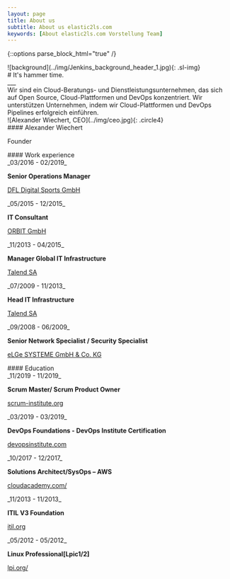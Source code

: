 ```yaml
---
layout: page
title: About us
subtitle: About us elastic2ls.com
keywords: [About elastic2ls.com Vorstellung Team]
---
```

{::options parse_block_html="true" /}
<!-- ![background](../img/clouds_bg2.jpg){: .bg-img} -->
<!--- SLIDER -->
<div class="slider">
<div id="carousel" class="carousel">
![background](../img/Jenkins_background_header_1.jpg){: .sl-img}
<div class="carousel-inner">
<div class="item active">
# It's hammer time.
</div>
</div>
</div>
</div>
<!--- SLIDER -->
___
<div class="grid-content-about">
Wir sind ein Cloud-Beratungs- und Dienstleistungsunternehmen, das sich auf Open Source, Cloud-Plattformen und DevOps konzentriert. Wir unterstützen Unternehmen, indem wir Cloud-Plattformen und DevOps Pipelines erfolgreich einführen.
<div class="col-sm-8 col-md-4">
<div class="boxes flexible about">
![Alexander Wiechert, CEO](../img/ceo.jpg){: .circle4}
</div>
</div>

<div class="col-sm-8 col-md-4">
<div class="boxes flexible about">
#### Alexander Wiechert

Founder

<p class="circle3"><a href="https://www.xing.com/profile/Alexander_Wiechert/cv" target="_blank" class="fa fa-xing"></a></p>
<p class="circle3"><a href="https://www.linkedin.com/in/alexander-wiechert/" target="_blank" class="fa fa-linkedin"></a></p>
<p class="circle3"><a href="https://github.com/elastic2ls-awiechert" target="_blank" class="fa fa-github"></a></p>
<p class="circle3"><a href="mailto:info@elastic2ls.com?subject=feedback" target="_blank" class="fa fa-envelope-open-o"></a></p>


</div>
</div>
</div>

<div class="grid-content">

<div class="col-sm-10 col-md-5">
#### Work experience
<div class="boxes flexible about">
<div class="workdescription">
_03/2016 - 02/2019_

**Senior Operations Manager**

[DFL Digital Sports GmbH](https:/www.bundesliga.com/)
</div>

<div class="workdescription">
_05/2015 - 12/2015_

**IT Consultant**

[ORBIT GmbH](https://www.orbit.de)
</div>

<div class="workdescription">
_11/2013 - 04/2015_

**Manager Global IT Infrastructure**

[Talend SA](https://www.talend.com)
</div>

<div class="workdescription">
_07/2009 - 11/2013_

**Head IT Infrastructure**

[Talend SA](https://www.talend.com)
</div>


<div class="workdescription">
_09/2008 - 06/2009_

**Senior Network Specialist / Security Specialist**

[eLGe SYSTEME GmbH & Co. KG](https://www.elge.de)
</div>

</div>
</div>


<div class="col-sm-10 col-md-5">
#### Education
<div class="boxes flexible about">
<div class="workdescription">
_11/2019 - 11/2019_

**Scrum Master/ Scrum Product Owner**

[scrum-institute.org](https://www.scrum-institute.org/)
</div>

<div class="workdescription">
_03/2019 - 03/2019_

**DevOps Foundations - DevOps Institute Certification**

[devopsinstitute.com](https://devopsinstitute.com/)
</div>

<div class="workdescription">
_10/2017 - 12/2017_

**Solutions Architect/SysOps – AWS**

[cloudacademy.com/](https://cloudacademy.com/)
</div>

<div class="workdescription">
_11/2013 - 11/2013_

**ITIL V3 Foundation**

[itil.org](https://blog.itil.org/)
</div>

<div class="workdescription">
_05/2012 - 05/2012_

**Linux Professional[Lpic1/2]**

[lpi.org/](https://www.lpi.org/)
</div>


</div>
</div>







</div>
